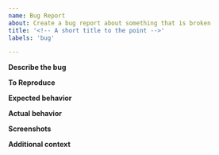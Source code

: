 ```yaml
---
name: Bug Report
about: Create a bug report about something that is broken
title: '<!-- A short title to the point -->'
labels: 'bug'

---
```


**Describe the bug**
<!-- A clear and concise description of what the problem is. -->

**To Reproduce**
<!--
Steps to reproduce the behavior:
1. Go to '...'
2. Click on '....'
3. Scroll down to '....'
4. See error
-->

**Expected behavior**
<!-- A clear and concise description of what you expected to happen. -->

**Actual behavior**
<!--What actually happens -->

**Screenshots**
<!-- If applicable, add screenshots to help explain your problem. -->

**Additional context**
<!-- Add any other context about the problem here. -->
